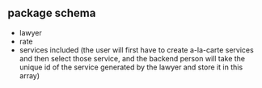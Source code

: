## package schema

- lawyer
- rate
- services included (the user will first have to create a-la-carte services and then select those service, and the backend person will take the unique id of the service generated by the lawyer and store it in this array)